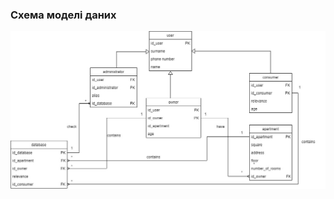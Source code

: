 ### Схема моделі даних

![](https://github.com/oleksandrblazhko/ai204-plaksivij/blob/laboratory-work-6/2-SoftwareDesign/2.3-DataModel/RealDB_1.jpg)

